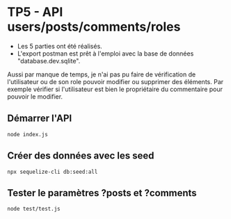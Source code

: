 # TP5 - API users/posts/comments/roles

- Les 5 parties ont été réalisés.
- L'export postman est prêt à l'emploi avec la base de données "database.dev.sqlite".

Aussi par manque de temps, je n'ai pas pu faire de vérification de l'utilisateur ou de son role pouvoir modifier ou supprimer des éléments.
Par exemple vérifier si l'utilisateur est bien le propriétaire du commentaire pour pouvoir le modifier.

## Démarrer l'API

```
node index.js
```

## Créer des données avec les seed

```
npx sequelize-cli db:seed:all
```

## Tester le paramètres ?posts et ?comments

```
node test/test.js
```
